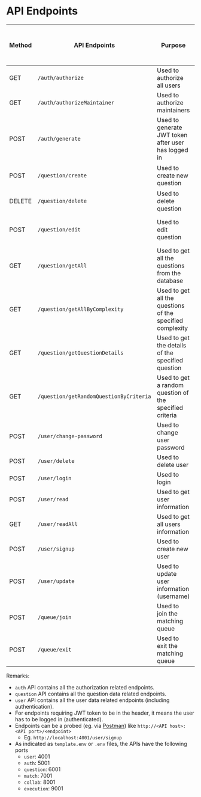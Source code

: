 # API Endpoints

| Method | API Endpoints                           | Purpose                                                   | Parameters <br> (JSON format)                                         | Require JWT token to be in header? | Does user have to be maintainer? |
| ------ | --------------------------------------- | --------------------------------------------------------- | --------------------------------------------------------------------- | ---------------------------------- | -------------------------------- |
| GET    | `/auth/authorize`                       | Used to authorize all users                               | -                                                                     | Yes                                | No                               |
| GET    | `/auth/authorizeMaintainer`             | Used to authorize maintainers                             | -                                                                     | Yes                                | Yes                              |
| POST   | `/auth/generate`                        | Used to generate JWT token after user has logged in       | `userId` <br> `isMaintainer`                                          | No                                 | -                                |
| POST   | `/question/create`                      | Used to create new question                               | `title` <br> `complexity` <br> `description` <br> `tags`              | Yes                                | Yes                              |
| DELETE | `/question/delete`                      | Used to delete question                                   | `id`                                                                  | Yes                                | Yes                              |
| POST   | `/question/edit`                        | Used to edit question                                     | `id` <br> `title` <br> `complexity` <br> `description` <br> `tags`    | Yes                                | Yes                              |
| GET    | `/question/getAll`                      | Used to get all the questions from the database           | -                                                                     | Yes                                | No                               |
| GET    | `/question/getAllByComplexity`          | Used to get all the questions of the specified complexity | `complexity`                                                          | Yes                                | No                               |
| GET    | `/question/getQuestionDetails`          | Used to get the details of the specified question         | `id`                                                                  | Yes                                | No                               |
| GET    | `/question/getRandomQuestionByCriteria` | Used to get a random question of the specified criteria   | `complexity`                                                          | Yes                                | No                               |
| POST   | `/user/change-password`                 | Used to change user password                              | `id` <br> `currentPassword` <br> `newPassword` <br> `confirmPassword` | Yes                                | No                               |
| POST   | `/user/delete`                          | Used to delete user                                       | `id`                                                                  | Yes                                | No                               |
| POST   | `/user/login`                           | Used to login                                             | `email` <br> `password`                                               | No                                 | -                                |
| POST   | `/user/read`                            | Used to get user information                              | `id` or `email`                                                       | Yes                                | No                               |
| GET    | `/user/readAll`                         | Used to get all users information                         | -                                                                     | Yes                                | Yes                              |
| POST   | `/user/signup`                          | Used to create new user                                   | `email` <br> `password` <br> `confirmPassword`                        | No                                 | -                                |
| POST   | `/user/update`                          | Used to update user information (username)                | `id` <br> `username`                                                  | Yes                                | No                               |
| POST   | `/queue/join`                           | Used to join the matching queue                           | `queueName` <br> `sessionID`                                          | Yes                                | No                               |
| POST   | `/queue/exit`                           | Used to exit the matching queue                           | `queueName` <br> `sessionID`                                          | Yes                                | No                               |

Remarks:

- `auth` API contains all the authorization related endpoints.
- `question` API contains all the question data related endpoints.
- `user` API contains all the user data related endpoints (including authentication).
- For endpoints requiring JWT token to be in the header, it means the user has to be logged in (authenticated).
- Endpoints can be a probed (eg. via [Postman](https://www.postman.com/downloads/)) like `http://<API host>:<API port>/<endpoint>`
  - Eg. `http://localhost:4001/user/signup`
- As indicated as `template.env` or `.env` files, the APIs have the following ports
  - `user`: 4001
  - `auth`: 5001
  - `question`: 6001
  - `match`: 7001
  - `collab`: 8001
  - `execution`: 9001
